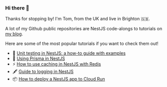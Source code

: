 ### Hi there 👋

Thanks for stopping by! I'm Tom, from the UK and live in Brighton 🇬🇧.

A lot of my Github public repositories are NestJS code-alongs to tutorials on [my blog](https://tomray.dev/).

Here are some of the most popular tutorials if you want to check them out!

- 🧪 [Unit testing in NestJS: a how-to guide with examples](https://www.tomray.dev/nestjs-unit-testing)
- 🚀 [Using Prisma in NestJS](https://www.tomray.dev/nestjs-prisma)
- ⚡️ [How to use caching in NestJS with Redis](https://www.tomray.dev/nestjs-caching-redis)
- 🖋 [Guide to logging in NestJS](https://www.tomray.dev/nestjs-logging)
- 📦 [How to deploy a NestJS app to Cloud Run](https://www.tomray.dev/deploy-nestjs-cloud-run)
